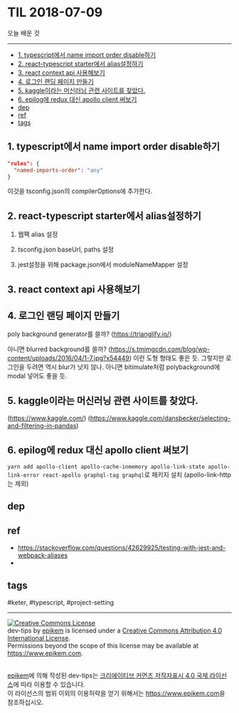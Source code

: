 # TIL 2018-07-09

오늘 배운 것

--------------------------


- [1. typescript에서 name import order disable하기](#1-typescript에서-name-import-order-disable하기)
- [2. react-typescript starter에서 alias설정하기](#2-react-typescript-starter에서-alias설정하기)
- [3. react context api 사용해보기](#3-react-context-api-사용해보기)
- [4. 로그인 랜딩 페이지 만들기](#4-로그인-랜딩-페이지-만들기)
- [5. kaggle이라는 머신러닝 관련 사이트를 찾았다.](#5-kaggle이라는-머신러닝-관련-사이트를-찾았다)
- [6. epilog에 redux 대신 apollo client 써보기](#6-epilog에-redux-대신-apollo-client-써보기)
- [dep](#dep)
- [ref](#ref)
- [tags](#tags)

## 1. typescript에서 name import order disable하기
```json
"rules": {
  "named-imports-order": "any"
}
```
이것을 tsconfig.json의 compilerOptions에 추가한다.


## 2. react-typescript starter에서 alias설정하기
1. 웹팩 alias 설정


2. tsconfig.json baseUrl, paths 설정


3. jest설정을 위해 package.json에서 moduleNameMapper 설정

## 3. react context api 사용해보기

## 4. 로그인 랜딩 페이지 만들기
poly background generator를 쓸까?
(https://trianglify.io/)

아니면 blurred background를 쓸까?
(https://s.tmimgcdn.com/blog/wp-content/uploads/2016/04/1-7.jpg?x54449)
이런 도형 형태도 좋은 듯. 그렇지만 로그인을 두려면 역시 blur가 낫지 않나. 아니면 bitimulate처럼 polybackground에 modal 넣어도 좋을 듯.



## 5. kaggle이라는 머신러닝 관련 사이트를 찾았다.
(https://www.kaggle.com/)
(https://www.kaggle.com/dansbecker/selecting-and-filtering-in-pandas)

## 6. epilog에 redux 대신 apollo client 써보기
`yarn add apollo-client apollo-cache-inmemory apollo-link-state apollo-link-error react-apollo graphql-tag graphql`로 패키지 설치 (apollo-link-http는 제외)


## dep

## ref
- https://stackoverflow.com/questions/42629925/testing-with-jest-and-webpack-aliases
- 

## tags
  #keter, #typescript, #project-setting



--------------------------


<!-- license start -->

<a rel="license" href="http://creativecommons.org/licenses/by/4.0/"><img alt="Creative Commons License" style="border-width:0" src="https://i.creativecommons.org/l/by/4.0/88x31.png" /></a>
<br /><span xmlns:dct="http://purl.org/dc/terms/" property="dct:title">dev-tips</span> by <a xmlns:cc="http://creativecommons.org/ns#" href="https://www.github.com/epikem/dev-tips" property="cc:attributionName" rel="cc:attributionURL">epikem</a> is licensed under a <a rel="license" href="http://creativecommons.org/licenses/by/4.0/">Creative Commons Attribution 4.0 International License</a>.<br />Permissions beyond the scope of this license may be available at <a xmlns:cc="http://creativecommons.org/ns#" href="https://www.epikem.com" rel="cc:morePermissions">https://www.epikem.com</a>.

<br /><a xmlns:cc="http://creativecommons.org/ns#" href="https://www.github.com/epikem/dev-tips" property="cc:attributionName" rel="cc:attributionURL">epikem</a>에 의해 작성된 <span xmlns:dct="http://purl.org/dc/terms/" property="dct:title">dev-tips</span>는 <a rel="license" href="http://creativecommons.org/licenses/by/4.0/">크리에이티브 커먼즈 저작자표시 4.0 국제 라이선스</a>에 따라 이용할 수 있습니다.<br />이 라이선스의 범위 이외의 이용허락을 얻기 위해서는 <a xmlns:cc="http://creativecommons.org/ns#" href="https://www.epikem.com" rel="cc:morePermissions">https://www.epikem.com</a>을 참조하십시오.

<!-- license end -->